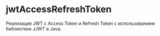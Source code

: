 # jwtAccessRefreshToken
Реализация JWT с Access Token и Refresh Token с использованием библиотеки JJWT в Java.

